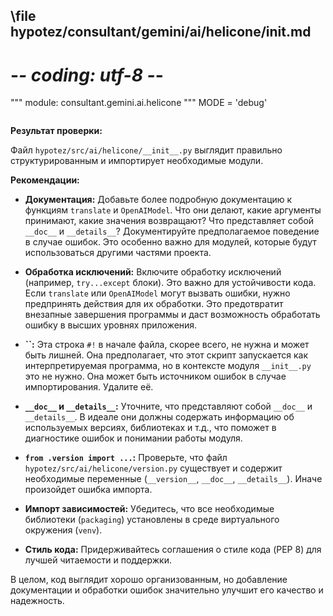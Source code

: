 ## \file hypotez/consultant/gemini/ai/helicone/__init__.md
# -*- coding: utf-8 -*-

""" module: consultant.gemini.ai.helicone """
MODE = 'debug'
```
```

**Результат проверки:**

Файл `hypotez/src/ai/helicone/__init__.py` выглядит правильно структурированным и импортирует необходимые модули.

**Рекомендации:**

* **Документация:**  Добавьте более подробную документацию к функциям `translate` и `OpenAIModel`. Что они делают, какие аргументы принимают, какие значения возвращают?  Что представляет собой `__doc__` и `__details__`?  Документируйте предполагаемое поведение в случае ошибок.  Это особенно важно для модулей, которые будут использоваться другими частями проекта.

* **Обработка исключений:** Включите обработку исключений (например, `try...except` блоки).  Это важно для устойчивости кода.  Если `translate` или `OpenAIModel` могут вызвать ошибки, нужно предпринять действия для их обработки.  Это предотвратит внезапные завершения программы и даст возможность обработать ошибку в высших уровнях приложения.

* **``:**  Эта строка `#!` в начале файла,  скорее всего, не нужна и может быть лишней. Она предполагает, что этот скрипт запускается как интерпретируемая программа, но в контексте модуля `__init__.py` это не нужно. Она может быть источником ошибок в случае импортирования.  Удалите её.

* **`__doc__` и `__details__`:**  Уточните, что представляют собой `__doc__` и `__details__`.  В идеале они должны содержать информацию об используемых версиях, библиотеках и т.д., что поможет в диагностике ошибок и понимании работы модуля.

* **`from .version import ...`:**  Проверьте, что файл `hypotez/src/ai/helicone/version.py` существует и содержит необходимые переменные (`__version__`, `__doc__`, `__details__`).  Иначе произойдет ошибка импорта.

* **Импорт зависимостей:** Убедитесь, что все необходимые библиотеки (`packaging`) установлены в среде виртуального окружения (`venv`).

* **Стиль кода:**  Придерживайтесь соглашения о стиле кода (PEP 8) для лучшей читаемости и поддержки.


В целом, код выглядит хорошо организованным, но добавление документации и обработки ошибок значительно улучшит его качество и надежность.
